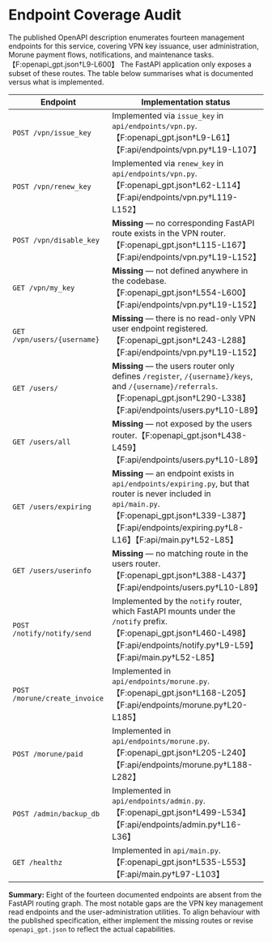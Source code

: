 # Endpoint Coverage Audit

The published OpenAPI description enumerates fourteen management endpoints for this service, covering VPN key issuance, user administration, Morune payment flows, notifications, and maintenance tasks.【F:openapi_gpt.json†L9-L600】 The FastAPI application only exposes a subset of these routes. The table below summarises what is documented versus what is implemented.

| Endpoint | Implementation status |
| --- | --- |
| `POST /vpn/issue_key` | Implemented via `issue_key` in `api/endpoints/vpn.py`.【F:openapi_gpt.json†L9-L61】【F:api/endpoints/vpn.py†L19-L107】 |
| `POST /vpn/renew_key` | Implemented via `renew_key` in `api/endpoints/vpn.py`.【F:openapi_gpt.json†L62-L114】【F:api/endpoints/vpn.py†L119-L152】 |
| `POST /vpn/disable_key` | **Missing** — no corresponding FastAPI route exists in the VPN router.【F:openapi_gpt.json†L115-L167】【F:api/endpoints/vpn.py†L19-L152】 |
| `GET /vpn/my_key` | **Missing** — not defined anywhere in the codebase.【F:openapi_gpt.json†L554-L600】【F:api/endpoints/vpn.py†L19-L152】 |
| `GET /vpn/users/{username}` | **Missing** — there is no read-only VPN user endpoint registered.【F:openapi_gpt.json†L243-L288】【F:api/endpoints/vpn.py†L19-L152】 |
| `GET /users/` | **Missing** — the users router only defines `/register`, `/{username}/keys`, and `/{username}/referrals`.【F:openapi_gpt.json†L290-L338】【F:api/endpoints/users.py†L10-L89】 |
| `GET /users/all` | **Missing** — not exposed by the users router.【F:openapi_gpt.json†L438-L459】【F:api/endpoints/users.py†L10-L89】 |
| `GET /users/expiring` | **Missing** — an endpoint exists in `api/endpoints/expiring.py`, but that router is never included in `api/main.py`.【F:openapi_gpt.json†L339-L387】【F:api/endpoints/expiring.py†L8-L16】【F:api/main.py†L52-L85】 |
| `GET /users/userinfo` | **Missing** — no matching route in the users router.【F:openapi_gpt.json†L388-L437】【F:api/endpoints/users.py†L10-L89】 |
| `POST /notify/notify/send` | Implemented by the `notify` router, which FastAPI mounts under the `/notify` prefix.【F:openapi_gpt.json†L460-L498】【F:api/endpoints/notify.py†L9-L59】【F:api/main.py†L52-L85】 |
| `POST /morune/create_invoice` | Implemented in `api/endpoints/morune.py`.【F:openapi_gpt.json†L168-L205】【F:api/endpoints/morune.py†L20-L185】 |
| `POST /morune/paid` | Implemented in `api/endpoints/morune.py`.【F:openapi_gpt.json†L205-L240】【F:api/endpoints/morune.py†L188-L282】 |
| `POST /admin/backup_db` | Implemented in `api/endpoints/admin.py`.【F:openapi_gpt.json†L499-L534】【F:api/endpoints/admin.py†L16-L36】 |
| `GET /healthz` | Implemented in `api/main.py`.【F:openapi_gpt.json†L535-L553】【F:api/main.py†L97-L103】 |

**Summary:** Eight of the fourteen documented endpoints are absent from the FastAPI routing graph. The most notable gaps are the VPN key management read endpoints and the user-administration utilities. To align behaviour with the published specification, either implement the missing routes or revise `openapi_gpt.json` to reflect the actual capabilities.
